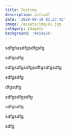 ```yaml
---
title: Testing
description: asfsadf
date: '2020-08-19 01:27:42'
image: /assets/img/01.jpg
category: Imagens
background: '#e58e26'
---
```

sdfghasdfgsdfgsfg

sdfgsdfg

sdfgsdfgsdfgsdftgsdfgsdfg

sdfgsdfg

dfgsdfg

sdfgsdfgsdfg

sdfgsdfg

sdfgsdfg

sdfg
